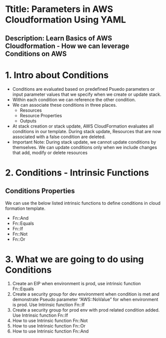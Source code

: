 # Ttitle: Parameters in AWS Cloudformation Using YAML
## Description: Learn Basics of AWS Cloudformation - How we can leverage Conditions on AWS

# 1. Intro about Conditions
- Conditions are evaluated based on predefined Psuedo parameters or input parameter values that we specify when we 
  create or update stack.
- Within each condition we can reference the other condition.
- We can associate these conditions in three places.
  - Resources
  - Resource Properties
  - Outputs
- At stack creation or stack update, AWS CloudFormation evaluates all conditions in our template. During stack 
  update, Resources that are now associated with a false condition are deleted.
- Important Note: During stack update, we cannot update conditions by themselves. We can update conditions only when 
  we include changes that add, modify or delete resources

# 2. Conditions - Intrinsic Functions
## Conditions Properties
We can use the below listed intrinsic functions to define conditions in cloud formation template.
- Fn::And
- Fn::Equals
- Fn::If
- Fn::Not
- Fn::Or

# 3. What we are going to do using Conditions
1. Create an EIP when environment is prod, use intrinsic function Fn::Equals
2. Create a security group for dev environment when condition is met and demonstrate Pseudo parameter “AWS::NoValue” 
   for when environment is prod. Use Intrinsic function Fn::If
3. Create a security group for prod env with prod related condition added. Use Intrinsic function Fn::If
4. How to use Intrinsic function Fn::Not
5. How to use Intrinsic function Fn::Or
6. How to use Intrinsic function Fn::And